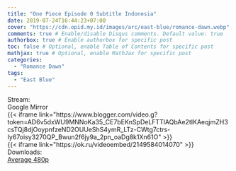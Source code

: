 ```yaml
---
title: "One Piece Episode 0 Subtitle Indonesia"
date: 2019-07-24T16:44:23+07:00
cover: "https://cdn.opid.my.id/images/arc/east-blue/romance-dawn.webp" # Optional, cover
comments: true # Enable/disable Disqus comments. Default value: true
authorbox: true # Enable authorbox for specific post
toc: false # Optional, enable Table of Contents for specific post
mathjax: true # Optional, enable MathJax for specific post
categories:
  - "Romance Dawn"
tags:
  - "East Blue"
---
```

<div class="ui menu violet borderless inverted">
  <div class="header item active">
        Stream:
    </div>
  <a class="active item" data-tab="google">
    <i class="google drive icon"></i> Google
  </a>
  <a class="item nounderline" data-tab="mirror">
    <i class="odnoklassniki icon"></i> Mirror
  </a>
</div>
<div class="ui bottom attached tab segment active" style="border:0 !important;" data-tab="google">
  {{< iframe link="https://www.blogger.com/video.g?token=AD6v5dxWU9MNNoKa35_CE7bEKnSpDeLFTTlAQbAe2tIKAeqjmZH3csTQj8djOoypnfzeND2OUUeShS4ymR_LTz-CWtg7ctrs-Iy67oisy3270QP_Bwun2f6jy9a_2pn_oaDg8k1Xn61O" >}}
</div>
<div class="ui bottom attached tab segment" style="border:0 !important;" data-tab="mirror">
{{< iframe link="https://ok.ru/videoembed/2149584014070" >}}
</div>
<div class="ui menu violet borderless inverted">
  <div class="header item">
        Downloads:
    </div>
  <a class="item nounderline" href="https://ouo.io/3ilCQo" target="_blank" rel="dofollow"><i class="google drive icon"></i>
    Average 480p</a>
</div>